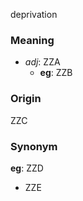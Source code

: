 deprivation
### Meaning
+ _adj_: ZZA
	+ __eg__: ZZB

### Origin

ZZC

### Synonym

__eg__: ZZD

+ ZZE


